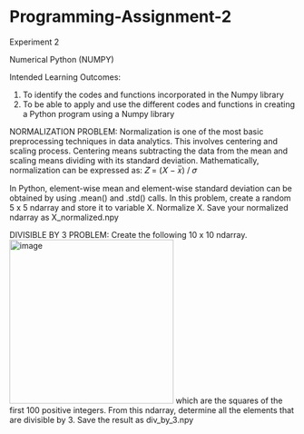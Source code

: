 # Programming-Assignment-2

Experiment 2

Numerical Python (NUMPY)

Intended Learning Outcomes:
1. To identify the codes and functions incorporated in the Numpy library
2. To be able to apply and use the different codes and functions in creating a Python program using a
Numpy library

NORMALIZATION PROBLEM: Normalization is one of the most basic preprocessing techniques in
data analytics. This involves centering and scaling process. Centering means subtracting the data from the
mean and scaling means dividing with its standard deviation. Mathematically, normalization can be
expressed as:
𝑍 = (𝑋 − 𝑥̅) / 𝜎

In Python, element-wise mean and element-wise standard deviation can be obtained by using .mean() and
.std() calls.
In this problem, create a random 5 x 5 ndarray and store it to variable X. Normalize X. Save your normalized
ndarray as X_normalized.npy

DIVISIBLE BY 3 PROBLEM: Create the following 10 x 10 ndarray.
<img width="289" alt="image" src="https://github.com/user-attachments/assets/051772c8-45a9-4e65-8b41-9a6545ff8950">
which are the squares of the first 100 positive integers.
From this ndarray, determine all the elements that are divisible by 3. Save the result as div_by_3.npy
